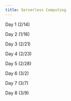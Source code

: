 ```yaml
---
title: Serverless Computing
---
```

Day 1 (2/14)

Day 2 (1/16)

Day 3 (2/21)

Day 4 (2/23)

Day 5 (2/28)

Day 6 (3/2)

Day 7 (3/7)

Day 8 (3/9)

